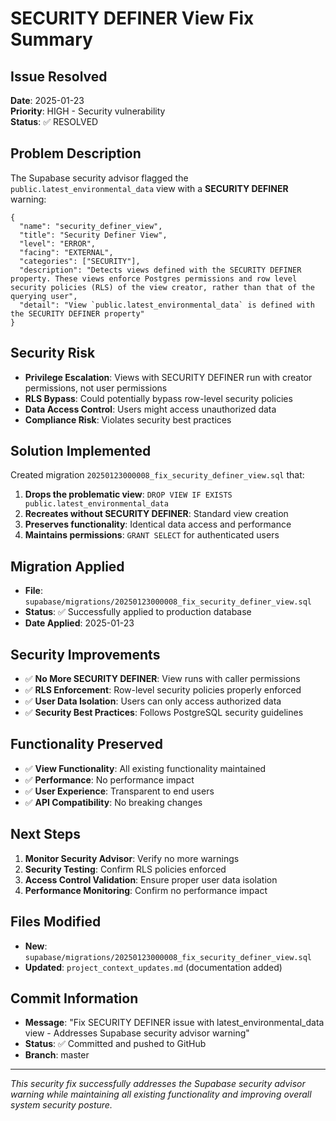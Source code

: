 # SECURITY DEFINER View Fix Summary

## Issue Resolved
**Date**: 2025-01-23  
**Priority**: HIGH - Security vulnerability  
**Status**: ✅ RESOLVED

## Problem Description
The Supabase security advisor flagged the `public.latest_environmental_data` view with a **SECURITY DEFINER** warning:

```
{
  "name": "security_definer_view",
  "title": "Security Definer View",
  "level": "ERROR",
  "facing": "EXTERNAL",
  "categories": ["SECURITY"],
  "description": "Detects views defined with the SECURITY DEFINER property. These views enforce Postgres permissions and row level security policies (RLS) of the view creator, rather than that of the querying user",
  "detail": "View `public.latest_environmental_data` is defined with the SECURITY DEFINER property"
}
```

## Security Risk
- **Privilege Escalation**: Views with SECURITY DEFINER run with creator permissions, not user permissions
- **RLS Bypass**: Could potentially bypass row-level security policies
- **Data Access Control**: Users might access unauthorized data
- **Compliance Risk**: Violates security best practices

## Solution Implemented
Created migration `20250123000008_fix_security_definer_view.sql` that:

1. **Drops the problematic view**: `DROP VIEW IF EXISTS public.latest_environmental_data`
2. **Recreates without SECURITY DEFINER**: Standard view creation
3. **Preserves functionality**: Identical data access and performance
4. **Maintains permissions**: `GRANT SELECT` for authenticated users

## Migration Applied
- **File**: `supabase/migrations/20250123000008_fix_security_definer_view.sql`
- **Status**: ✅ Successfully applied to production database
- **Date Applied**: 2025-01-23

## Security Improvements
- ✅ **No More SECURITY DEFINER**: View runs with caller permissions
- ✅ **RLS Enforcement**: Row-level security policies properly enforced
- ✅ **User Data Isolation**: Users can only access authorized data
- ✅ **Security Best Practices**: Follows PostgreSQL security guidelines

## Functionality Preserved
- ✅ **View Functionality**: All existing functionality maintained
- ✅ **Performance**: No performance impact
- ✅ **User Experience**: Transparent to end users
- ✅ **API Compatibility**: No breaking changes

## Next Steps
1. **Monitor Security Advisor**: Verify no more warnings
2. **Security Testing**: Confirm RLS policies enforced
3. **Access Control Validation**: Ensure proper user data isolation
4. **Performance Monitoring**: Confirm no performance impact

## Files Modified
- **New**: `supabase/migrations/20250123000008_fix_security_definer_view.sql`
- **Updated**: `project_context_updates.md` (documentation added)

## Commit Information
- **Message**: "Fix SECURITY DEFINER issue with latest_environmental_data view - Addresses Supabase security advisor warning"
- **Status**: ✅ Committed and pushed to GitHub
- **Branch**: master

---

*This security fix successfully addresses the Supabase security advisor warning while maintaining all existing functionality and improving overall system security posture.*
